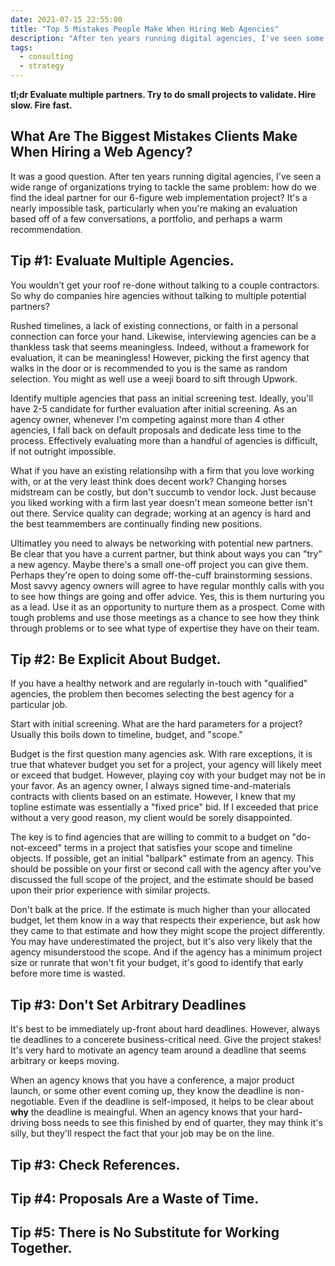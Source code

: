 ```yaml
---
date: 2021-07-15 22:55:00
title: "Top 5 Mistakes People Make When Hiring Web Agencies"
description: "After ten years running digital agencies, I've seen some strange things. Here are a few anti-patterns I've noticed when clients are trying to selet a new digital partner."
tags:
  - consulting
  - strategy
---
```


**tl;dr Evaluate multiple partners. Try to do small projects to validate. Hire slow. Fire fast.**


## What Are The Biggest Mistakes Clients Make When Hiring a Web Agency?

It was a good question. After ten years running digital agencies, I've seen a wide range of organizations trying to tackle the same problem: how do we find the ideal partner for our 6-figure web implementation project? It's a nearly impossible task, particularly when you're making an evaluation based off of a few conversations, a portfolio, and perhaps a warm recommendation.

## Tip #1: Evaluate Multiple Agencies.

You wouldn't get your roof re-done without talking to a couple contractors. So why do companies hire agencies without talking to multiple potential partners?

Rushed timelines, a lack of existing connections, or faith in a personal connection can force your hand. Likewise, interviewing agencies can be a thankless task that seems meaningless. Indeed, without a framework for evaluation, it can be meaningless! However, picking the first agency that walks in the door or is recommended to you is the same as random selection. You might as well use a weeji board to sift through Upwork.

Identify multiple agencies that pass an initial screening test. Ideally, you'll have 2-5 candidate for further evaluation after initial screening. As an agency owner, whenever I'm competing against more than 4 other agencies, I fall back on default proposals and dedicate less time to the process. Effectively evaluating more than a handful of agencies is difficult, if not outright impossible.

What if you have an existing relationsihp with a firm that you love working with, or at the very least think does decent work? Changing horses midstream can be costly, but don't succumb to vendor lock. Just because you liked working with a firm last year doesn't mean someone better isn't out there. Service quality can degrade; working at an agency is hard and the best teammembers are continually finding new positions.

Ultimatley you need to always be networking with potential new partners. Be clear that you have a current partner, but think about ways you can "try" a new agency. Maybe there's a small one-off project you can give them. Perhaps they're open to doing some off-the-cuff brainstorming sessions. Most savvy agency owners will agree to have regular monthly calls with you to see how things are going and offer advice. Yes, this is them nurturing you as a lead. Use it as an opportunity to nurture them as a prospect. Come with tough problems and use those meetings as a chance to see how they think through problems or to see what type of expertise they have on their team.


## Tip #2: Be Explicit About Budget.

If you have a healthy network and are regularly in-touch with "qualified" agencies, the problem then becomes selecting the best agency for a particular job.

Start with initial screening. What are the hard parameters for a project? Usually this boils down to timeline, budget, and "scope." 

Budget is the first question many agencies ask. With rare exceptions, it is true that whatever budget you set for a project, your agency will likely meet or exceed that budget. However, playing coy with your budget may not be in your favor. As an agency owner, I always signed time-and-materials contracts with clients based on an estimate. However, I knew that my topline estimate was essentially a "fixed price" bid. If I exceeded that price without a very good reason, my client would be sorely disappointed.

The key is to find agencies that are willing to commit to a budget on "do-not-exceed" terms in a project that satisfies your scope and timeline objects. If possible, get an initial "ballpark" estimate from an agency. This should be possible on your first or second call with the agency after you've discussed the full scope of the project, and the estimate should be based upon their prior experience with similar projects.

Don't balk at the price. If the estimate is much higher than your allocated budget, let them know in a way that respects their experience, but ask how they came to that estimate and how they might scope the project differently. You may have underestimated the project, but it's also very likely that the agency misunderstood the scope. And if the agency has a minimum project size or runrate that won't fit your budget, it's good to identify that early before more time is wasted.

## Tip #3: Don't Set Arbitrary Deadlines

It's best to be immediately up-front about hard deadlines. However, always tie deadlines to a concerete business-critical need. Give the project stakes! It's very hard to motivate an agency team around a deadline that seems arbitrary or keeps moving.

When an agency knows that you have a conference, a major product launch, or some other event coming up, they know the deadline is non-negotiable. Even if the deadline is self-imposed, it helps to be clear about __why__ the deadline is meaingful. When an agency knows that your hard-driving boss needs to see this finished by end of quarter, they may think it's silly, but they'll respect the fact that your job may be on the line.




## Tip #3: Check References.

## Tip #4: Proposals Are a Waste of Time.

## Tip #5: There is No Substitute for Working Together.

